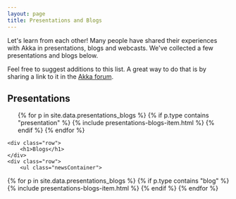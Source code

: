 ```yaml
---
layout: page
title: Presentations and Blogs
---
```


Let's learn from each other! Many people have shared their experiences with Akka in presentations, blogs and webcasts. We've collected a few presentations and blogs below.

Feel free to suggest additions to this list. A great way to do that is by sharing a link to it in the [Akka forum](https://discuss.akka.io).

<section class="wrapper indexLatest">
    <div class="row">
        <h1>Presentations</h1>
    </div>
    <div class="row">
        <ul class="newsContainer">
{% for p in site.data.presentations_blogs %}
  {% if p.type contains "presentation" %}
    {% include presentations-blogs-item.html %}
  {% endif %}
{% endfor %}
        </ul>
    </div>

    <div class="row">
        <h1>Blogs</h1>
    </div>
    <div class="row">
        <ul class="newsContainer">
{% for p in site.data.presentations_blogs %}
  {% if p.type contains "blog" %}
    {% include presentations-blogs-item.html %}
  {% endif %}
{% endfor %}
        </ul>
    </div>

</section>

